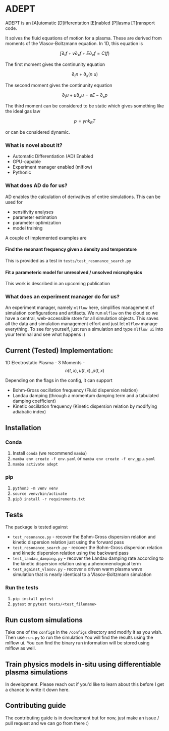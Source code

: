 # ADEPT
ADEPT is an [A]utomatic [D]ifferentation [E]nabled [P]lasma [T]ransport code.

It solves the fluid equations of motion for a plasma. These are derived from moments of the Vlasov-Boltzmann equation.
In 1D, this equation is

$$ \int \partial_t f + v \partial_x f + E \partial_v f = C(f) $$

The first moment gives the continunity equation

$$ \partial_t n + \partial_x (n~u) $$

The second moment gives the continunity equation

$$ \partial_t u + u \partial_x u = e E - \partial_x p$$

The third moment can be considered to be static which gives something like the ideal gas law

$$ p = \gamma n k_B T $$ 

or can be considered dynamic.

### What is novel about it?
- Automatic Differentiation (AD) Enabled
- GPU-capable
- Experiment manager enabled (mlflow)
- Pythonic

### What does AD do for us?
AD enables the calculation of derivatives of entire simulations. This can be used for 
- sensitivity analyses
- parameter estimation
- parameter optimization
- model training

A couple of implemented examples are

#### Find the resonant frequency given a density and temperature
This is provided as a test in `tests/test_resonance_search.py`  

#### Fit a parameteric model for unresolved / unsolved microphysics
This work is described in an upcoming publication

### What does an experiment manager do for us?
An experiment manager, namely `mlflow` here, simplifies management of simulation configurations and artifacts.
We run `mlflow` on the cloud so we have a central, web-accessible store for all simulation objects. This saves all the 
data and simulation management effort and just let `mlflow` manage everything. To see for yourself,
just run a simulation and type `mlflow ui` into your terminal and see what happens :)

## Current (Tested) Implementation:
1D Electrostatic Plasma - 3 Moments - $$n(t, x), u(t, x), p(t, x)$$

Depending on the flags in the config, it can support
- Bohm-Gross oscillation frequency (Fluid dispersion relation)
- Landau damping (through a momentum damping term and a tabulated damping coefficient)
- Kinetic oscillation frequency (Kinetic dispersion relation by modifying adiabatic index)

## Installation
### Conda
1. Install `conda` (we recommend `mamba`)
2. `mamba env create -f env.yaml` or `mamba env create -f env_gpu.yaml`
3. `mamba activate adept`

### pip
1. `python3 -m venv venv`
2. `source venv/bin/activate`
3. `pip3 install -r requirements.txt`

## Tests
The package is tested against 
- `test_resonance.py` - recover the Bohm-Gross dispersion relation and kinetic dispersion relation just using the forward pass
- `test_resonance_search.py` - recover the Bohm-Gross dispersion relation and kinetic dispersion relation using the backward pass
- `test_landau_damping.py` - recover the Landau damping rate according to the kinetic dispersion relation using a phenomenological term
- `test_against_vlasov.py` - recover a driven warm plasma wave simulation that is nearly identical to a Vlasov-Boltzmann simulation

### Run the tests
1. `pip install pytest`
2. `pytest` or `pytest tests/<test_filename>`

## Run custom simulations
Take one of the `config`s in the `/configs` directory and modify it as you wish. Then use `run.py` to run the simulation
You will find the results using the mlflow ui. You can find the binary run information will be stored using mlflow as well.

## Train physics models in-situ using differentiable plasma simulations
In development. Please reach out if you'd like to learn about this before I get a chance to write it down here.

## Contributing guide
The contributing guide is in development but for now, just make an issue / pull request and we can go from there :)